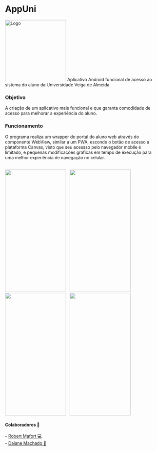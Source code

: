 # AppUni
<img src="https://user-images.githubusercontent.com/73988556/224574639-48197ec8-f4ef-42eb-9b19-ec8154521a6e.jpeg" alt="Logo" width="200" height="200">
Aplicativo Android funcional de acesso ao sistema do aluno da Universidade Veiga de Almeida.

<h3> Objetivo </h3>
A criação de um aplicativo mais funcional e que garanta comodidade de acesso para melhorar a experiência do aluno.

<h3> Funcionamento </h3>
O programa realiza um wrapper do portal do aluno web através do componente WebView, similar a um PWA, esconde o botão de acesso a plataforma Canvas, visto que seu acessso pelo navegador mobile é limitado, e pequenas modificações gráficas em tempo de execução para uma melhor experiência de navegação no celular.

</br>
</br>

<p float="left">
  <img src="https://github.com/JGMelon22/AppUni/assets/73988556/2e758877-86ef-4e3f-a644-72d202cfb78e" width="200" height="400"/> <span>&nbsp;</span>
  <img src="https://github.com/JGMelon22/AppUni/assets/73988556/3572d2ff-ea8e-4ee4-a8d9-8991fcd681be" width="200" height="400"/>  <span>&nbsp;</span>
  <img src="https://github.com/JGMelon22/AppUni/assets/73988556/80654aa2-623a-46ec-a7d2-9154831525c9" width="200" height="400"/> <span>&nbsp;</span>
  <img src="https://user-images.githubusercontent.com/73988556/227794320-6699be1a-aa2c-4a98-a248-1fb9e94d9efe.jpeg" width="200" height="400"/>
</p>

<h4> Colaboradores 👥</h4>
- <a href="https://github.com/rbrmafort">Robert Mafort 💻<a/>
</br>
- <a href="https://www.linkedin.com/in/daianemartins14/">Daiane Machado 🎨</a>

